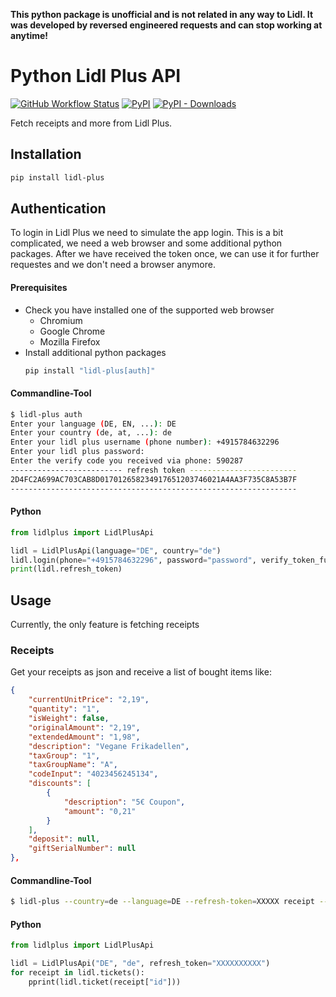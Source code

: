 **This python package is unofficial and is not related in any way to Lidl. It was developed by reversed engineered requests and can stop working at anytime!**

# Python Lidl Plus API
[![GitHub Workflow Status](https://img.shields.io/github/actions/workflow/status/Andre0512/lidl-plus/python-check.yml?branch=main&label=checks)](https://github.com/Andre0512/lidl-plus/actions/workflows/python-check.yml)
[![PyPI](https://img.shields.io/pypi/v/lidl-plus?color=blue)](https://pypi.org/project/lidl-plus)
[![PyPI - Downloads](https://img.shields.io/pypi/dm/lidl-plus)](https://pypistats.org/packages/lidl-plus)
  
Fetch receipts and more from Lidl Plus.
## Installation
```bash
pip install lidl-plus
```

## Authentication
To login in Lidl Plus we need to simulate the app login.
This is a bit complicated, we need a web browser and some additional python packages.
After we have received the token once, we can use it for further requestes and we don't need a browser anymore.

#### Prerequisites
* Check you have installed one of the supported web browser
  - Chromium
  - Google Chrome
  - Mozilla Firefox
* Install additional python packages
  ```bash
  pip install "lidl-plus[auth]"
  ```
#### Commandline-Tool
```bash
$ lidl-plus auth
Enter your language (DE, EN, ...): DE
Enter your country (de, at, ...): de
Enter your lidl plus username (phone number): +4915784632296
Enter your lidl plus password:
Enter the verify code you received via phone: 590287
------------------------- refresh token ------------------------
2D4FC2A699AC703CAB8D017012658234917651203746021A4AA3F735C8A53B7F
----------------------------------------------------------------
```

#### Python
```python
from lidlplus import LidlPlusApi

lidl = LidlPlusApi(language="DE", country="de")
lidl.login(phone="+4915784632296", password="password", verify_token_func=lambda: input("Insert code: "))
print(lidl.refresh_token)
```
## Usage
Currently, the only feature is fetching receipts
### Receipts

Get your receipts as json and receive a list of bought items like: 
```json
{
    "currentUnitPrice": "2,19",
    "quantity": "1",
    "isWeight": false,
    "originalAmount": "2,19",
    "extendedAmount": "1,98",
    "description": "Vegane Frikadellen",
    "taxGroup": "1",
    "taxGroupName": "A",
    "codeInput": "4023456245134",
    "discounts": [
        {
            "description": "5€ Coupon",
            "amount": "0,21"
        }
    ],
    "deposit": null,
    "giftSerialNumber": null
},
```

#### Commandline-Tool
```bash
$ lidl-plus --country=de --language=DE --refresh-token=XXXXX receipt --all > data.json
```

#### Python
```python
from lidlplus import LidlPlusApi

lidl = LidlPlusApi("DE", "de", refresh_token="XXXXXXXXXX")
for receipt in lidl.tickets():
    pprint(lidl.ticket(receipt["id"]))
```
